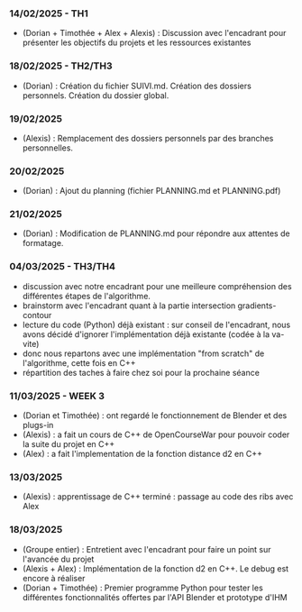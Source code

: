 ### 14/02/2025 - TH1
- (Dorian + Timothée + Alex + Alexis) : Discussion avec l'encadrant pour présenter les objectifs du projets et les ressources existantes

### 18/02/2025 - TH2/TH3
- (Dorian) : Création du fichier SUIVI.md. Création des dossiers personnels. Création du dossier global.

### 19/02/2025
- (Alexis) : Remplacement des dossiers personnels par des branches personnelles.

### 20/02/2025
- (Dorian) : Ajout du planning (fichier PLANNING.md et PLANNING.pdf)

### 21/02/2025
- (Dorian) : Modification de PLANNING.md pour répondre aux attentes de formatage. 

### 04/03/2025 - TH3/TH4
- discussion avec notre encadrant pour une meilleure compréhension des différentes étapes de l'algorithme.
- brainstorm avec l'encadrant quant à la partie intersection gradients-contour
- lecture du code (Python) déjà existant : sur conseil de l'encadrant, nous avons décidé d'ignorer l'implémentation déjà existante (codée à la va-vite)
- donc nous repartons avec une implémentation "from scratch" de l'algorithme, cette fois en C++
- répartition des taches à faire chez soi pour la prochaine séance

### 11/03/2025 - WEEK 3 
- (Dorian et Timothée) : ont regardé le fonctionnement de Blender et des plugs-in 
- (Alexis) : a fait un cours de C++ de OpenCourseWar pour pouvoir coder la suite du projet en C++
- (Alex) : a fait l'implementation de la fonction distance d2 en C++


### 13/03/2025 
- (Alexis) : apprentissage de C++ terminé : passage au code des ribs avec Alex

### 18/03/2025
- (Groupe entier) : Entretient avec l'encadrant pour faire un point sur l'avancée du projet
- (Alexis + Alex) : Implémentation de la fonction d2 en C++. Le debug est encore à réaliser
- (Dorian + Timothée) : Premier programme Python pour tester les différentes fonctionnalités offertes par l'API Blender et prototype d'IHM
